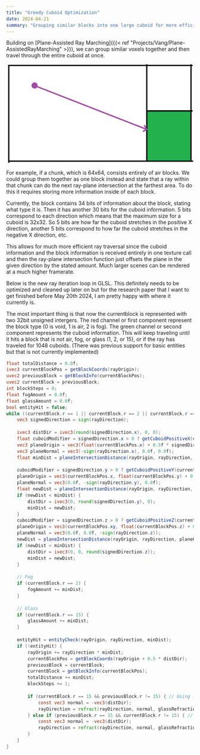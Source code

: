 ```yaml
---
title: "Greedy Cuboid Optimization"
date: 2024-04-21
summary: "Grouping similar blocks into one large cuboid for more efficient ray traversal"
---
```


Building on [Plane-Assisted Ray Marching]({{< ref "Projects/Vang/Plane-AssistedRayMarching" >}}), we can group similar voxels together and then travel through the entire cuboid at once.

![Greedy Cuboid Raymarch](raymarch.png)

For example, if a chunk, which is 64x64, consists entirely of air blocks. We could group them together as one block instead and state that a ray within that chunk can do the next ray-plane intersection at the farthest area. To do this it requires storing more information inside of each block.

Currently, the block contains 34 bits of information about the block, stating what type it is. Then it has another 30 bits for the cuboid information. 5 bits correspond to each direction which means that the maximum size for a cuboid is 32x32. So 5 bits are how far the cuboid stretches in the positive X direction, another 5 bits correspond to how far the cuboid stretches in the negative X direction, etc.

This allows for much more efficient ray traversal since the cuboid information and the block information is received entirely in one texture call and then the ray-plane intersection function just offsets the plane in the given direction by the stated amount. Much larger scenes can be rendered at a much higher framerate.

Below is the new ray iteration loop in GLSL. This definitely needs to be optimized and cleaned up later on but for the research paper that I want to get finished before May 20th 2024, I am pretty happy with where it currently is.

The most important thing is that now the currentblock is represented with two 32bit unsigned intergers. The red channel or first component represent the block type (0 is void, 1 is air, 2 is fog). The green channel or second component represents the cuboid information. This will keep traveling until it hits a block that is not air, fog, or glass (1, 2, or 15), or if the ray has traveled for 1048 cuboids. (There was previous support for basic entities but that is not currently implemented)

```GLSL
float totalDistance = 0.0f;
ivec3 currentBlockPos = getBlockCoords(rayOrigin);
uvec2 previousBlock = getBlockInfo(currentBlockPos);
uvec2 currentBlock = previousBlock;
int blockSteps = 0;
float fogAmount = 0.0f;
float glassAmount = 0.0f;
bool entityHit = false;
while ((currentBlock.r == 1 || currentBlock.r == 2 || currentBlock.r == 15) && blockSteps < 1048 && !entityHit) {		
    vec3 signedDirection = sign(rayDirection);

    ivec3 distDir = ivec3(round(signedDirection.x), 0, 0);
    float cuboidModifier = signedDirection.x > 0 ? getCuboidPositiveX(currentBlock.g) : -1 * float(getCuboidNegativeX(currentBlock.g));
    vec3 planeOrigin = vec3(float(currentBlockPos.x) + 0.5f * signedDirection.x + cuboidModifier, currentBlockPos.yz);
    vec3 planeNormal = vec3(-sign(rayDirection.x), 0.0f, 0.0f);
    float minDist = planeIntersectionDistance(rayOrigin, rayDirection, planeOrigin, planeNormal);

    cuboidModifier = signedDirection.y > 0 ? getCuboidPositiveY(currentBlock.g) : -1 * float(getCuboidNegativeY(currentBlock.g));
    planeOrigin = vec3(currentBlockPos.x, float(currentBlockPos.y) + 0.5f * signedDirection.y + cuboidModifier, currentBlockPos.z);
    planeNormal = vec3(0.0f, -sign(rayDirection.y), 0.0f);
    float newDist = planeIntersectionDistance(rayOrigin, rayDirection, planeOrigin, planeNormal);
    if (newDist < minDist) {
        distDir = ivec3(0, round(signedDirection.y), 0);
        minDist = newDist;
    }
    cuboidModifier = signedDirection.z > 0 ? getCuboidPositiveZ(currentBlock.g) : -1 * float(getCuboidNegativeZ(currentBlock.g));
    planeOrigin = vec3(currentBlockPos.xy, float(currentBlockPos.z) + 0.5f * signedDirection.z + cuboidModifier);
    planeNormal = vec3(0.0f, 0.0f, -sign(rayDirection.z));
    newDist = planeIntersectionDistance(rayOrigin, rayDirection, planeOrigin, planeNormal);
    if (newDist < minDist) {
        distDir = ivec3(0, 0, round(signedDirection.z));
        minDist = newDist;
    }

    // Fog
    if (currentBlock.r == 2) {
        fogAmount += minDist;
    }

    // Glass
    if (currentBlock.r == 15) {
        glassAmount += minDist;
    }

    entityHit = entityCheck(rayOrigin, rayDirection, minDist);
    if (!entityHit) {
        rayOrigin += rayDirection * minDist;
        currentBlockPos = getBlockCoords(rayOrigin + 0.5 * distDir);
        previousBlock = currentBlock;
        currentBlock = getBlockInfo(currentBlockPos);
        totalDistance += minDist;
        blockSteps += 1;

        if (currentBlock.r == 15 && previousBlock.r != 15) { // Going into glass
            const vec3 normal = -vec3(distDir);
            rayDirection = refract(rayDirection, normal, glassRefractionIndex);
        } else if (previousBlock.r == 15 && currentBlock.r != 15) { // Coming out of glass
            const vec3 normal = -vec3(distDir);
            rayDirection = refract(rayDirection, normal, glassRefractionIndex);
        }
    }
}
```